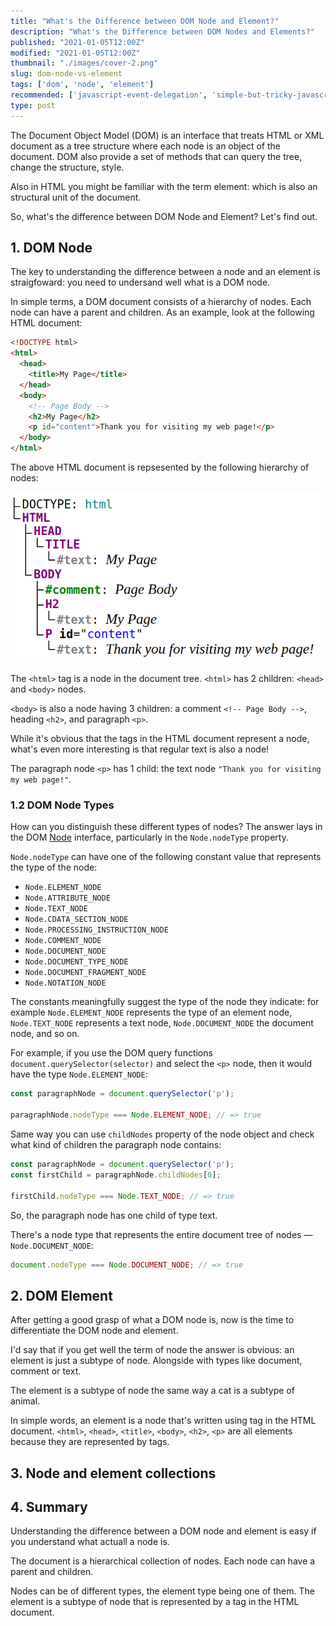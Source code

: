 ```yaml
---
title: "What's the Difference between DOM Node and Element?"
description: "What's the Difference between DOM Nodes and Elements?"
published: "2021-01-05T12:00Z"
modified: "2021-01-05T12:00Z"
thumbnail: "./images/cover-2.png"
slug: dom-node-vs-element
tags: ['dom', 'node', 'element']
recommended: ['javascript-event-delegation', 'simple-but-tricky-javascript-interview-questions']
type: post
---
```


The Document Object Model (DOM) is an interface that treats HTML or XML document as a tree structure where each node is an object of the document. DOM also provide a set of methods that can query the tree, change the structure, style.  

Also in HTML you might be familiar with the term element: which is also an structural unit of the document.  

So, what's the difference between DOM Node and Element? Let's find out.  

## 1. DOM Node

The key to understanding the difference between a node and an element is straigfoward: you need to undersand well what is a DOM node. 

In simple terms, a DOM document consists of a hierarchy of nodes. Each node can have a parent and children. As an example, look at the following HTML document:

```html
<!DOCTYPE html>
<html>
  <head>
    <title>My Page</title>
  </head>
  <body>
    <!-- Page Body -->
    <h2>My Page</h2>
    <p id="content">Thank you for visiting my web page!</p>
  </body>
</html>
```

The above HTML document is repsesented by the following hierarchy of nodes:

![Hierarchy of DOM Nodes](./images/dom-nodes.png)

The `<html>` tag is a node in the document tree. `<html>` has 2 children: `<head>` and `<body>` nodes.  

`<body>` is also a node having 3 children: a comment `<!-- Page Body -->`, heading `<h2>`, and paragraph `<p>`.    

While it's obvious that the tags in the HTML document represent a node, what's even more interesting is that regular text is also a node!

The paragraph node `<p>` has 1 child: the text node `"Thank you for visiting my web page!"`.  

### 1.2 DOM Node Types

How can you distinguish these different types of nodes? The answer lays in the DOM [Node](https://developer.mozilla.org/en-US/docs/Web/API/Node) interface, particularly in the `Node.nodeType` property.  

`Node.nodeType` can have one of the following constant value that represents the type of the node:

* `Node.ELEMENT_NODE`
* `Node.ATTRIBUTE_NODE`
* `Node.TEXT_NODE`
* `Node.CDATA_SECTION_NODE`
* `Node.PROCESSING_INSTRUCTION_NODE`
* `Node.COMMENT_NODE`
* `Node.DOCUMENT_NODE`
* `Node.DOCUMENT_TYPE_NODE`
* `Node.DOCUMENT_FRAGMENT_NODE`
* `Node.NOTATION_NODE`

The constants meaningfully suggest the type of the node they indicate: for example `Node.ELEMENT_NODE` represents the type of an element node, ``Node.TEXT_NODE`` represents a text node, `Node.DOCUMENT_NODE` the document node, and so on.  

For example, if you use the DOM query functions `document.querySelector(selector)` and select the `<p>` node, then it would have the type `Node.ELEMENT_NODE`:

```javascript
const paragraphNode = document.querySelector('p');

paragraphNode.nodeType === Node.ELEMENT_NODE; // => true
```

Same way you can use `childNodes` property of the node object and check what kind of children the paragraph node contains:   

```javascript
const paragraphNode = document.querySelector('p');
const firstChild = paragraphNode.childNodes[0];

firstChild.nodeType === Node.TEXT_NODE; // => true
```

So, the paragraph node has one child of type text.  

There's a node type that represents the entire document tree of nodes &mdash; `Node.DOCUMENT_NODE`:

```javascript
document.nodeType === Node.DOCUMENT_NODE; // => true
```

## 2. DOM Element

After getting a good grasp of what a DOM node is, now is the time to differentiate the DOM node and element. 

I'd say that if you get well the term of node the answer is obvious: an element is just a subtype of node. Alongside with types like document, comment or text.  

The element is a subtype of node the same way a cat is a subtype of animal.  

In simple words, an element is a node that's written using tag in the HTML document. `<html>`, `<head>`, `<title>`, `<body>`, `<h2>`, `<p>` are all elements because they are represented by tags.  

## 3. Node and element collections

## 4. Summary

Understanding the difference between a DOM node and element is easy if you understand what actuall a node is.  

The document is a hierarchical collection of nodes. Each node can have a parent and children.  

Nodes can be of different types, the element type being one of them. The element is a subtype of node that is represented by a tag in the HTML document.  

